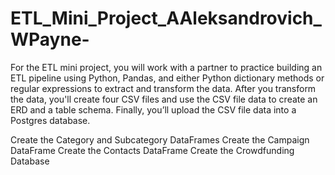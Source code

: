 # ETL_Mini_Project_AAleksandrovich_WPayne-
For the ETL mini project, you will work with a partner to practice building an ETL pipeline using Python, Pandas, and either Python dictionary methods or regular expressions to extract and transform the data. After you transform the data, you'll create four CSV files and use the CSV file data to create an ERD and a table schema. Finally, you’ll upload the CSV file data into a Postgres database.

Create the Category and Subcategory DataFrames
Create the Campaign DataFrame
Create the Contacts DataFrame
Create the Crowdfunding Database



